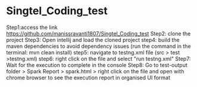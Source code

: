 # Singtel_Coding_test

Step1:access the link https://github.com/manissravanti1807/Singtel_Coding_test
Step2: clone the project 
Step3: Open intellij and load the cloned project
step4: build the maven dependencies to avoid dependency issues (run the command in the terminal: mvn clean install)
step5: navigate to testng.xml file (src > test >testng.xml)
step6: right click on the file and select "run testng.xml"
Step7: Wait for the execution to complete in the console
Step8: Go to test-output folder > Spark Report > spark.html > right click on the file and open with chrome browser to see the execution report in organised UI format
